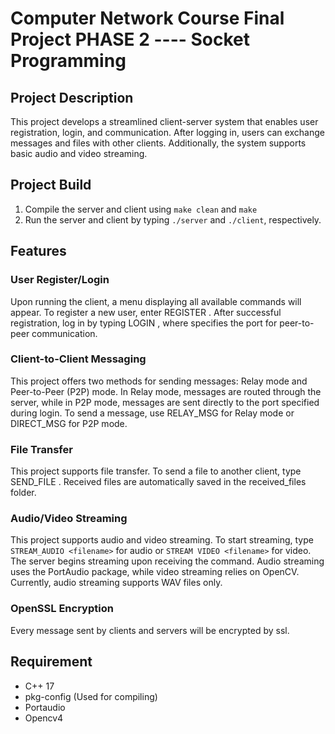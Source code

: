 # Computer Network Course Final Project PHASE 2 ---- Socket Programming
## Project Description
This project develops a streamlined client-server system that enables user registration, login, and communication. After logging in, users can exchange messages and files with other clients. Additionally, the system supports basic audio and video streaming.

## Project Build
1. Compile the server and client using `make clean` and `make`
2. Run the server and client by typing `./server` and `./client`, respectively.

## Features
### User Register/Login

Upon running the client, a menu displaying all available commands will appear. To register a new user, enter REGISTER <username> <password>. After successful registration, log in by typing LOGIN <username> <password> <p2pPort>, where <p2pPort> specifies the port for peer-to-peer communication.

### Client-to-Client Messaging

This project offers two methods for sending messages: Relay mode and Peer-to-Peer (P2P) mode. In Relay mode, messages are routed through the server, while in P2P mode, messages are sent directly to the port specified during login. To send a message, use RELAY_MSG <username> <message> for Relay mode or DIRECT_MSG <username> <message> for P2P mode.

### File Transfer

This project supports file transfer. To send a file to another client, type SEND_FILE <username> <filepath>. Received files are automatically saved in the received_files folder.

### Audio/Video Streaming 

This project supports audio and video streaming. To start streaming, type `STREAM_AUDIO <filename>` for audio or `STREAM VIDEO <filename>` for video. The server begins streaming upon receiving the command. Audio streaming uses the PortAudio package, while video streaming relies on OpenCV. Currently, audio streaming supports WAV files only.

### OpenSSL Encryption

Every message sent by clients and servers will be encrypted by ssl. 

## Requirement
- C++ 17
- pkg-config (Used for compiling)
- Portaudio
- Opencv4